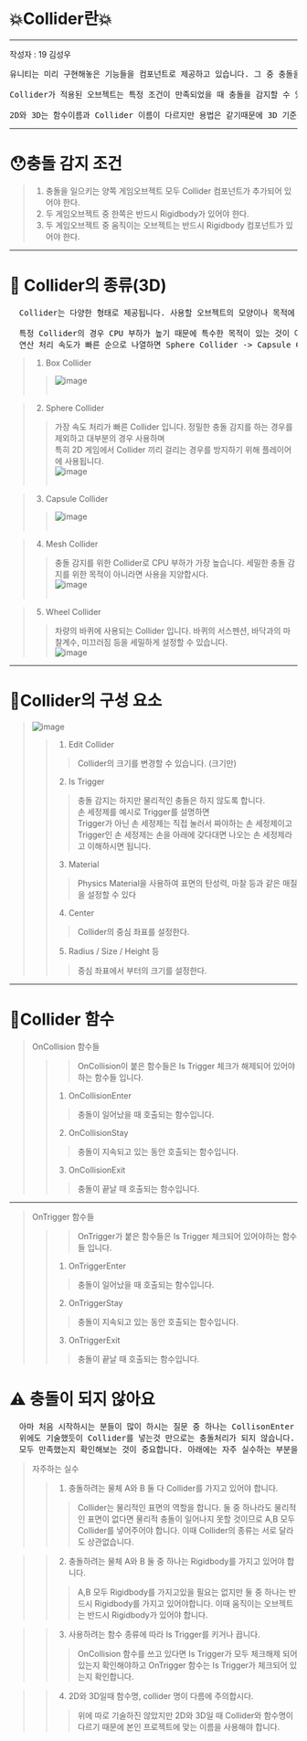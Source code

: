 # 💥Collider란💥

---
작성자 : 19 김성우

<pre>
유니티는 미리 구현해놓은 기능들을 컴포넌트로 제공하고 있습니다. 그 중 충돌을 감지하는 컴포넌트가 바로 Collider 입니다.<br>
Collider가 적용된 오브젝트는 특정 조건이 만족되었을 때 충돌을 감지할 수 있습니다.<br>
2D와 3D는 함수이름과 Collider 이름이 다르지만 용법은 같기때문에 3D 기준으로만 설명하겠습니다.
</pre>

---

# 😯충돌 감지 조건
> 1. 충돌을 일으키는 양쪽 게임오브젝트 모두 Collider 컴포넌트가 추가되어 있어야 한다.
> 2. 두 게임오브젝트 중 한쪽은 반드시 Rigidbody가 있어야 한다.
> 3. 두 게임오브젝트 중 움직이는 오브젝트는 반드시 Rigidbody 컴포넌트가 있어야 한다.

---

# 🔔 Collider의 종류(3D)
<pre>
  Collider는 다양한 형태로 제공됩니다. 사용할 오브젝트의 모양이나 목적에 따라 맞는 Collider를 선택하면 되지만 <br>
  특정 Collider의 경우 CPU 부하가 높기 때문에 특수한 목적이 있는 것이 아니라면 사용하지 않는 것이 좋습니다.
  연산 처리 속도가 빠른 순으로 나열하면 Sphere Collider -> Capsule Collider -> Box Collider 순입니다.
</pre>
> 1. Box Collider <br>
>> ![image](./col_pic/col1.png)
> <br><br>

> 2. Sphere Collider <br>
>> 가장 속도 처리가 빠른 Collider 입니다. 정밀한 충돌 감지를 하는 경우를 제외하고 대부분의 경우 사용하며<br>
>> 특히 2D 게임에서 Collider 끼리 걸리는 경우를 방지하기 위해 플레이어에 사용됩니다.<br>
> ![image](./col_pic/col2.png)
> <br><br>

> 3. Capsule Collider  <br>
>> ![image](./col_pic/col3.png) 
> <br><br>

> 4. Mesh Collider <br>
>> 충돌 감지를 위한 Collider로 CPU 부하가 가장 높습니다. 세밀한 충돌 감지를 위한 목적이 아니라면 사용을 지양합시다. <br>
> ![image](./col_pic/col4.png)
> <br><br>

> 5. Wheel Collider <br>
>> 차량의 바퀴에 사용되는 Collider 입니다. 바퀴의 서스펜션, 바닥과의 마찰계수, 미끄러짐 등을 세밀하게 설정할 수 있습니다.<br>
> ![image](./col_pic/col5.png)
> > <br>
---

# 🧺Collider의 구성 요소
> ![image](./col_pic/col2.png) <br>
>> 1. Edit Collider
>>> Collider의 크기를 변경할 수 있습니다. (크기만)
>> 2. Is Trigger
>>> 충돌 감지는 하지만 물리적인 충돌은 하지 않도록 합니다.<br>
>>> 손 세정제를 예시로 Trigger를 설명하면<br>
>>> Trigger가 아닌 손 세정제는 직접 눌러서 짜야하는 손 세정제이고<br>
>>> Trigger인 손 세정제는 손을 아래에 갖다대면 나오는 손 세정제라고 이해하시면 됩니다.
>> 3. Material
>>> Physics Material을 사용하여 표면의 탄성력, 마찰 등과 같은 매질을 설정할 수 있다
>> 4. Center
>>> Collider의 중심 좌표를 설정한다.
>> 5. Radius / Size / Height 등
>>> 중심 좌표에서 부터의 크기를 설정한다.

---

# 🧰Collider 함수

>OnCollision 함수들
>>> OnCollision이 붙은 함수들은 Is Trigger 체크가 해제되어 있어야하는 함수들 입니다.
>> 1. OnCollisionEnter
>>> 충돌이 일어났을 때 호출되는 함수입니다.
>> 2. OnCollisionStay
>>> 충돌이 지속되고 있는 동안 호출되는 함수입니다.
>> 3. OnCollisionExit
>>> 충돌이 끝날 때 호출되는 함수입니다.
---
>OnTrigger 함수들
>>> OnTrigger가 붙은 함수들은 Is Trigger 체크되어 있어야하는 함수들 입니다. <br>
>> 1. OnTriggerEnter
>>> 충돌이 일어났을 때 호출되는 함수입니다.
>> 2. OnTriggerStay
>>> 충돌이 지속되고 있는 동안 호출되는 함수입니다.
>> 3. OnTriggerExit
>>> 충돌이 끝날 때 호출되는 함수입니다.

# ⚠️ 충돌이 되지 않아요
<pre>
  아마 처음 시작하시는 분들이 많이 하시는 질문 중 하나는 CollisonEnter 함수가 동작하지 않는다 일것입니다.
  위에도 기술했듯이 Collider를 넣는것 만으로는 충돌처리가 되지 않습니다. 따라서 충돌처리가 가능한 조건을
  모두 만족했는지 확인해보는 것이 중요합니다. 아래에는 자주 실수하는 부분을 서술합니다.
</pre>
> 자주하는 실수
>> 1. 충돌하려는 물체 A와 B 둘 다 Collider를 가지고 있어야 합니다.
>>> Collider는 물리적인 표면의 역할을 합니다. 둘 중 하나라도 물리적인 표면이 없다면 물리적 충돌이 일어나지 못할 것이므로 A,B 모두 Collider를 넣어주어야 합니다. 이때 Collider의 종류는 서로 달라도 상관없습니다.

>> 2. 충돌하려는 물체 A와 B 둘 중 하나는 Rigidbody를 가지고 있어야 합니다.
>>> A,B 모두 Rigidbody를 가지고있을 필요는 없지만 둘 중 하나는 반드시 Rigidbody를 가지고 있어야합니다. 이때 움직이는 오브젝트는 반드시 Rigidbody가 있어야 합니다.

>> 3. 사용하려는 함수 종류에 따라 Is Trigger를 키거나 끕니다.
>>> OnCollision 함수를 쓰고 있다면 Is Trigger가 모두 체크해제 되어 있는지 확인해야하고 OnTrigger 함수는 Is Trigger가 체크되어 있는지 확인합니다.

>> 4. 2D와 3D일때 함수명, collider 명이 다름에 주의합시다.
>>> 위에 따로 기술하진 않았지만 2D와 3D일 때 Collider와 함수명이 다르기 때문에 본인 프로젝트에 맞는 이름을 사용해야 합니다.



